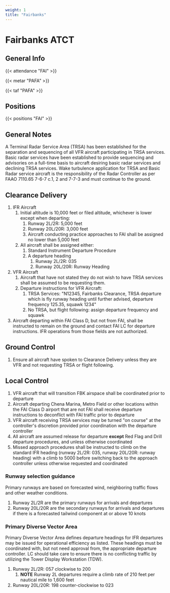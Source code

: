 ```yaml
---
weight: 1
title: "Fairbanks"
---
```


# Fairbanks ATCT

## General Info

{{< attendance "FAI" >}}

{{< metar "PAFA" >}}

{{< taf "PAFA" >}}

## Positions

{{< positions "FAI" >}}

## General Notes

A Terminal Radar Service Area (TRSA) has been established for the separation
and sequencing of all VFR aircraft participating in TRSA services. Basic radar
services have been established to provide sequencing and advisories on a
full-time basis to aircraft desiring basic radar services and declining TRSA
services. Wake turbulence application for TRSA and Basic Radar service aircraft
is the responsibility of the Radar Controller as per FAAO 7110.65 7-6-7 c.1, 2 and
7-7-3 and must continue to the ground.

## Clearance Delivery

1. IFR Aircraft
   1. Initial altitude is 10,000 feet or filed altitude, whichever is lower except when departing:
      1. Runway 2L/2R: 5,000 feet
      2. Runway 20L/20R: 3,000 feet
      3. Aircraft conducting practice approaches to FAI shall be assigned no lower than 5,000 feet
   2. All aircraft shall be assigned either:
      1. Standard Instrument Departure Procedure
      2. A departure heading
         1. Runway 2L/2R: 035
         2. Runway 20L/20R: Runway Heading
2. VFR Aircraft
   1. Aircraft that have not stated they do not wish to have TRSA services shall be assumed to be requesting them.
   2. Departure instructions for VFR Aircraft:
      1. TRSA Services: "N12345, Fairbanks Clearance, TRSA departure which is fly runway heading until further advised, departure frequency 125.35, squawk 1234"
      2. No TRSA, but flight following: assign departure frequency and squawk
3. Aircraft departing within FAI Class D, but not from FAI, shall be instructed to remain on the ground and contact FAI LC for departure instructions. IFR operations
   from those fields are not authorized.

## Ground Control

1. Ensure all aircraft have spoken to Clearance Delivery unless they are VFR and not requesting TRSA or flight following.
  
## Local Control

1. VFR aircraft that will transition FBK airspace shall be coordinated prior to departure
2. Aircraft departing Chena Marina, Metro Field or other locations within the FAI Class D airport that are not FAI shall receive departure instructions to deconflict with FAI 
   traffic prior to departure
3. VFR aircraft receiving TRSA services may be turned "on course" at the controller's discretion provided prior coordination with the departure controller
4. All aircraft are assumed release for departure **except** Red Flag and Drill departure procedures, and unless otherwise coordinated
5. Missed approach procedures shall be instructed to climb on the standard IFR heading (runway 2L/2R: 035, runway 20L/20R: runway heading) with a climb to 5000 before switching back to
   the approach controller unless otherwise requested and coordinated

### Runway selection guidance

Primary runways are based on forecasted wind, neighboring traffic flows and other weather conditions.

1. Runway 2L/2R are the primary runways for arrivals and departures
2. Runway 20L/20R are the secondary runways for arrivals and departures if there is a forecasted tailwind component at or above 10 knots

### Primary Diverse Vector Area

Primary Diverse Vector Area defines departure headings for IFR departures may be issued for operational efficiency as listed. These headings must be coordinated with,
but not need approval from, the appropriate departure controller. LC should take care to ensure there is no conflicting traffic by utilizing the Tower Display Workstation (TDW).

1. Runway 2L/2R: 057 clockwise to 200
   1. **NOTE** Runway 2L departures require a climb rate of 210 feet per nautical mile to 1,600 feet
2. Runway 20L/20R: 198 counter-clockwise to 023
